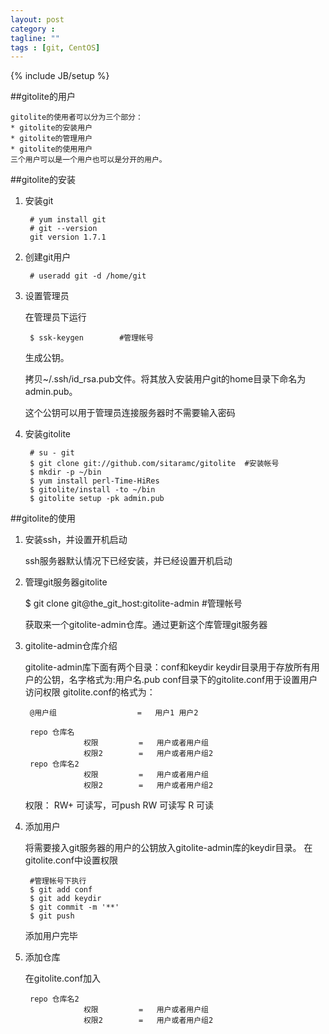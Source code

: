 ```yaml
---
layout: post
category : 
tagline: ""
tags : [git, CentOS]
---
```

{% include JB/setup %}

##gitolite的用户

    gitolite的使用者可以分为三个部分：
    * gitolite的安装用户
    * gitolite的管理用户
    * gitolite的使用用户
    三个用户可以是一个用户也可以是分开的用户。

##gitolite的安装

1. 安装git

        # yum install git
        # git --version
        git version 1.7.1

2. 创建git用户

        # useradd git -d /home/git

3. 设置管理员

    在管理员下运行

        $ ssk-keygen		#管理帐号
    生成公钥。
    
    拷贝~/.ssh/id_rsa.pub文件。将其放入安装用户git的home目录下命名为admin.pub。
    
    这个公钥可以用于管理员连接服务器时不需要输入密码

4. 安装gitolite

        # su - git
        $ git clone git://github.com/sitaramc/gitolite	#安装帐号
        $ mkdir -p ~/bin
        $ yum install perl-Time-HiRes
        $ gitolite/install -to ~/bin 
        $ gitolite setup -pk admin.pub

##gitolite的使用

1. 安装ssh，并设置开机启动

    ssh服务器默认情况下已经安装，并已经设置开机启动

2. 管理git服务器gitolite

    $ git clone git@the_git_host:gitolite-admin	#管理帐号

    获取来一个gitolite-admin仓库。通过更新这个库管理git服务器

3. gitolite-admin仓库介绍

    gitolite-admin库下面有两个目录：conf和keydir
    keydir目录用于存放所有用户的公钥，名字格式为:用户名.pub
    conf目录下的gitolite.conf用于设置用户访问权限
    gitolite.conf的格式为：

        @用户组                  =   用户1 用户2

        repo 仓库名  
                    权限         =   用户或者用户组  
                    权限2        =   用户或者用户组2 
        repo 仓库名2  
                    权限         =   用户或者用户组  
                    权限2        =   用户或者用户组2 
    权限：
        RW+ 可读写，可push
        RW  可读写
        R   可读
    
4. 添加用户

    将需要接入git服务器的用户的公钥放入gitolite-admin库的keydir目录。
    在gitolite.conf中设置权限

        #管理帐号下执行
        $ git add conf			
        $ git add keydir
        $ git commit -m '**'
        $ git push
    添加用户完毕

5. 添加仓库

    在gitolite.conf加入

        repo 仓库名2  
                    权限         =   用户或者用户组  
                    权限2        =   用户或者用户组2 
